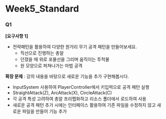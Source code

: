 # Week5_Standard

### Q1

**[요구사항 1]**

- 전략패턴을 활용하여 다양한 원거리 무기 공격 패턴을 만들어보세요.
    - 직선으로 진행하는 총알
    - 던졌을 때 위로 포물선을 그리며 움직이는 투척물
    - 원 모양으로 퍼쳐나가는 마법 공격

**확장 문제** : 강의 내용을 바탕으로 새로운 기능을 추가 구현해봅시다.

- InputSystem 사용하여 PlayerController에서 키입력으로 공격 패턴 실행
- StraightAttack(Z), ArcAttack(X), CircleAttack(C)
- 각 공격 특성 고려하여 총알 프리팹화하고 리소스 폴더에서 로드하여 사용
- 새로운 공격 패턴 추가 시에는 인터페이스 활용하여 기존 파일을 수정하지 않고 새로운 파일을 만들어 기능 추가
